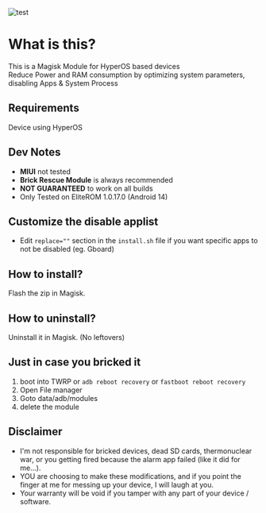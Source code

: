![test](https://github.com/user-attachments/assets/5cf75f24-5993-4e64-b3b2-328f30d4ff31)

# What is this?
This is a Magisk Module for HyperOS based devices\
Reduce Power and RAM consumption by optimizing system parameters, disabling Apps & System Process

## Requirements
Device using HyperOS

## Dev Notes
* **MIUI** not tested
* **Brick Rescue Module** is always recommended
* **NOT GUARANTEED** to work on all builds
* Only Tested on EliteROM 1.0.17.0 (Android 14)

## Customize the disable applist
* Edit `replace=""` section in the `install.sh` file if you want specific apps to not be disabled (eg. Gboard)

## How to install?
Flash the zip in Magisk.

## How to uninstall?
Uninstall it in Magisk. (No leftovers)

## Just in case you bricked it
1. boot into TWRP or `adb reboot recovery` or `fastboot reboot recovery`
2. Open File manager
3. Goto data/adb/modules
4. delete the module

## Disclaimer
* I'm not responsible for bricked devices, dead SD cards, thermonuclear war, or you getting fired because the alarm app failed (like it did for me...).
* YOU are choosing to make these modifications, and if you point the finger at me for messing up your device, I will laugh at you.
* Your warranty will be void if you tamper with any part of your device / software.
